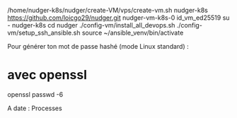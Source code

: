 /home/nudger-k8s/nudger/create-VM/vps/create-vm.sh nudger-k8s https://github.com/loicgo29/nudger.git nudger-vm-k8s-0 id_vm_ed25519
su - nudger-k8s
cd nudger
 ./config-vm/install_all_devops.sh
./config-vm/setup_ssh_ansible.sh
source ~/ansible_venv/bin/activate


Pour générer ton mot de passe hashé (mode Linux standard) :
# avec openssl
openssl passwd -6

A date : Processes
